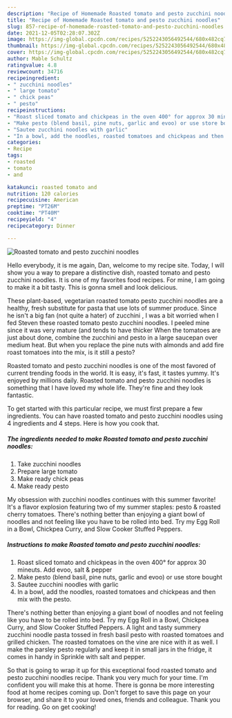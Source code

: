 ```yaml
---
description: "Recipe of Homemade Roasted tomato and pesto zucchini noodles"
title: "Recipe of Homemade Roasted tomato and pesto zucchini noodles"
slug: 857-recipe-of-homemade-roasted-tomato-and-pesto-zucchini-noodles
date: 2021-12-05T02:28:07.302Z
image: https://img-global.cpcdn.com/recipes/5252243056492544/680x482cq70/roasted-tomato-and-pesto-zucchini-noodles-recipe-main-photo.jpg
thumbnail: https://img-global.cpcdn.com/recipes/5252243056492544/680x482cq70/roasted-tomato-and-pesto-zucchini-noodles-recipe-main-photo.jpg
cover: https://img-global.cpcdn.com/recipes/5252243056492544/680x482cq70/roasted-tomato-and-pesto-zucchini-noodles-recipe-main-photo.jpg
author: Mable Schultz
ratingvalue: 4.8
reviewcount: 34716
recipeingredient:
- " zucchini noodles"
- " large tomato"
- " chick peas"
- " pesto"
recipeinstructions:
- "Roast sliced tomato and chickpeas in the oven 400° for approx 30 mineuts. Add evoo, salt &amp; pepper"
- "Make pesto (blend basil, pine nuts, garlic and evoo) or use store bought"
- "Sautee zucchini noodles with garlic"
- "In a bowl, add the noodles, roasted tomatoes and chickpeas and then mix with the pesto."
categories:
- Recipe
tags:
- roasted
- tomato
- and

katakunci: roasted tomato and 
nutrition: 120 calories
recipecuisine: American
preptime: "PT26M"
cooktime: "PT40M"
recipeyield: "4"
recipecategory: Dinner

---
```



![Roasted tomato and pesto zucchini noodles](https://img-global.cpcdn.com/recipes/5252243056492544/680x482cq70/roasted-tomato-and-pesto-zucchini-noodles-recipe-main-photo.jpg)

Hello everybody, it is me again, Dan, welcome to my recipe site. Today, I will show you a way to prepare a distinctive dish, roasted tomato and pesto zucchini noodles. It is one of my favorites food recipes. For mine, I am going to make it a bit tasty. This is gonna smell and look delicious.

These plant-based, vegetarian roasted tomato pesto zucchini noodles are a healthy, fresh substitute for pasta that use lots of summer produce. Since he isn&#39;t a big fan (not quite a hater) of zucchini , I was a bit worried when I fed Steven these roasted tomato pesto zucchini noodles. I peeled mine since it was very mature (and tends to have thicker When the tomatoes are just about done, combine the zucchini and pesto in a large saucepan over medium heat. But when you replace the pine nuts with almonds and add fire roast tomatoes into the mix, is it still a pesto?

Roasted tomato and pesto zucchini noodles is one of the most favored of current trending foods in the world. It is easy, it's fast, it tastes yummy. It's enjoyed by millions daily. Roasted tomato and pesto zucchini noodles is something that I have loved my whole life. They're fine and they look fantastic.


To get started with this particular recipe, we must first prepare a few ingredients. You can have roasted tomato and pesto zucchini noodles using 4 ingredients and 4 steps. Here is how you cook that.

<!--inarticleads1-->

##### The ingredients needed to make Roasted tomato and pesto zucchini noodles:

1. Take  zucchini noodles
1. Prepare  large tomato
1. Make ready  chick peas
1. Make ready  pesto


My obsession with zucchini noodles continues with this summer favorite! It&#39;s a flavor explosion featuring two of my summer staples: pesto &amp; roasted cherry tomatoes. There&#39;s nothing better than enjoying a giant bowl of noodles and not feeling like you have to be rolled into bed. Try my Egg Roll in a Bowl, Chickpea Curry, and Slow Cooker Stuffed Peppers. 

<!--inarticleads2-->

##### Instructions to make Roasted tomato and pesto zucchini noodles:

1. Roast sliced tomato and chickpeas in the oven 400° for approx 30 mineuts. Add evoo, salt &amp; pepper
1. Make pesto (blend basil, pine nuts, garlic and evoo) or use store bought
1. Sautee zucchini noodles with garlic
1. In a bowl, add the noodles, roasted tomatoes and chickpeas and then mix with the pesto.


There&#39;s nothing better than enjoying a giant bowl of noodles and not feeling like you have to be rolled into bed. Try my Egg Roll in a Bowl, Chickpea Curry, and Slow Cooker Stuffed Peppers. A light and tasty summery zucchini noodle pasta tossed in fresh basil pesto with roasted tomatoes and grilled chicken. The roasted tomatoes on the vine are nice with it as well. I make the parsley pesto regularly and keep it in small jars in the fridge, it comes in handy in Sprinkle with salt and pepper. 

So that is going to wrap it up for this exceptional food roasted tomato and pesto zucchini noodles recipe. Thank you very much for your time. I'm confident you will make this at home. There is gonna be more interesting food at home recipes coming up. Don't forget to save this page on your browser, and share it to your loved ones, friends and colleague. Thank you for reading. Go on get cooking!

